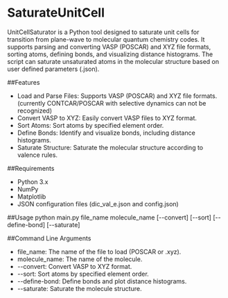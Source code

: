 # SaturateUnitCell
UnitCellSaturator is a Python tool designed to saturate unit cells for transition from plane-wave to molecular quantum chemistry codes.
It supports parsing and converting VASP (POSCAR) and XYZ file formats, sorting atoms, defining bonds, and visualizing distance histograms. The script can saturate unsaturated atoms in the molecular structure based on user defined parameters (.json).

##Features
- Load and Parse Files: Supports VASP (POSCAR) and XYZ file formats. (currently CONTCAR/POSCAR with selective dynamics can not be recognized)
- Convert VASP to XYZ: Easily convert VASP files to XYZ format. 
- Sort Atoms: Sort atoms by specified element order.
- Define Bonds: Identify and visualize bonds, including distance histograms.
- Saturate Structure: Saturate the molecular structure according to valence rules.

##Requirements
- Python 3.x
- NumPy
- Matplotlib
- JSON configuration files (dic_val_e.json and config.json)

##Usage
python main.py file_name molecule_name [--convert] [--sort] [--define-bond] [--saturate]

##Command Line Arguments
- file_name: The name of the file to load (POSCAR or .xyz).
- molecule_name: The name of the molecule.
- --convert: Convert VASP to XYZ format.
- --sort: Sort atoms by specified element order.
- --define-bond: Define bonds and plot distance histograms.
- --saturate: Saturate the molecule structure.

